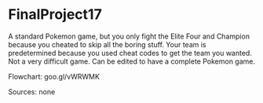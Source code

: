# FinalProject17
A standard Pokemon game, but you only fight the Elite Four and Champion because you cheated to skip all the boring stuff. Your team is predetermined because you used cheat codes to get the team you wanted. Not a very difficult game. Can be edited to have a complete Pokemon game.

Flowchart: goo.gl/vWRWMK

Sources: none

